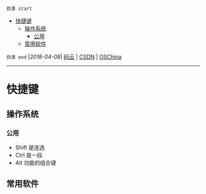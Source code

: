`目录 start`
 
- [快捷键](#快捷键)
    - [操作系统](#操作系统)
        - [公用](#公用)
    - [常用软件](#常用软件)

`目录 end` |_2018-04-08_| [码云](https://gitee.com/kcp1104) | [CSDN](http://blog.csdn.net/kcp606) | [OSChina](https://my.oschina.net/kcp1104)
****************************************
# 快捷键


## 操作系统
### 公用
- Shift 是连选
- Ctrl 是一段
- Alt 功能的组合键

## 常用软件

